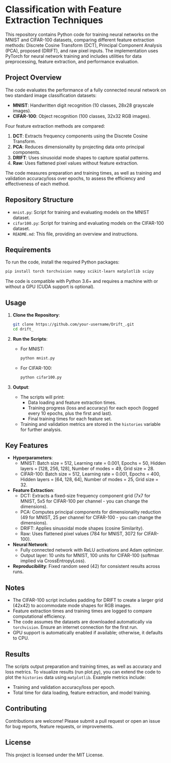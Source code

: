 # Classification with Feature Extraction Techniques

This repository contains Python code for training neural networks on the MNIST and CIFAR-100 datasets, comparing different feature extraction methods: Discrete Cosine Transform (DCT), Principal Component Analysis (PCA), proposed (DRIFT), and raw pixel inputs. The implementation uses PyTorch for neural network training and includes utilities for data preprocessing, feature extraction, and performance evaluation.

## Project Overview

The code evaluates the performance of a fully connected neural network on two standard image classification datasets:
- **MNIST**: Handwritten digit recognition (10 classes, 28x28 grayscale images).
- **CIFAR-100**: Object recognition (100 classes, 32x32 RGB images).

Four feature extraction methods are compared:
1. **DCT**: Extracts frequency components using the Discrete Cosine Transform.
2. **PCA**: Reduces dimensionality by projecting data onto principal components.
3. **DRIFT**: Uses sinusoidal mode shapes to capture spatial patterns.
4. **Raw**: Uses flattened pixel values without feature extraction.

The code measures preparation and training times, as well as training and validation accuracy/loss over epochs, to assess the efficiency and effectiveness of each method.

## Repository Structure

- `mnist.py`: Script for training and evaluating models on the MNIST dataset.
- `cifar100.py`: Script for training and evaluating models on the CIFAR-100 dataset.
- `README.md`: This file, providing an overview and instructions.

## Requirements

To run the code, install the required Python packages:

```bash
pip install torch torchvision numpy scikit-learn matplotlib scipy
```

The code is compatible with Python 3.6+ and requires a machine with or without a GPU (CUDA support is optional).

## Usage

1. **Clone the Repository**:
   ```bash
   git clone https://github.com/your-username/Drift_.git
   cd drift_
   ```

2. **Run the Scripts**:
   - For MNIST:
     ```bash
     python mnist.py
     ```
   - For CIFAR-100:
     ```bash
     python cifar100.py
     ```

3. **Output**:
   - The scripts will print:
     - Data loading and feature extraction times.
     - Training progress (loss and accuracy) for each epoch (logged every 10 epochs, plus the first and last).
     - Final training times for each feature set.
   - Training and validation metrics are stored in the `histories` variable for further analysis.

## Key Features

- **Hyperparameters**:
  - MNIST: Batch size = 512, Learning rate = 0.001, Epochs = 50, Hidden layers = [128, 256, 128], Number of modes = 49, Grid size = 28.
  - CIFAR-100: Batch size = 512, Learning rate = 0.001, Epochs = 400, Hidden layers = [64, 128, 64], Number of modes = 25, Grid size = 32.
- **Feature Extraction**:
  - DCT: Extracts a fixed-size frequency component grid (7x7 for MNIST, 5x5 for CIFAR-100 per channel - you can change the dimensions).
  - PCA: Computes principal components for dimensionality reduction (49 for MNIST, 25 per channel for CIFAR-100 - you can change the dimensions).
  - DRIFT: Applies sinusoidal mode shapes (cosine Similarity).
  - Raw: Uses flattened pixel values (784 for MNIST, 3072 for CIFAR-100).
- **Neural Network**:
  - Fully connected network with ReLU activations and Adam optimizer.
  - Output layer: 10 units for MNIST, 100 units for CIFAR-100 (softmax implied via CrossEntropyLoss).
- **Reproducibility**: Fixed random seed (42) for consistent results across runs.

## Notes

- The CIFAR-100 script includes padding for DRIFT to create a larger grid (42x42) to accommodate mode shapes for RGB images.
- Feature extraction times and training times are logged to compare computational efficiency.
- The code assumes the datasets are downloaded automatically via `torchvision`. Ensure an internet connection for the first run.
- GPU support is automatically enabled if available; otherwise, it defaults to CPU.

## Results

The scripts output preparation and training times, as well as accuracy and loss metrics. To visualize results (run plot.py), you can extend the code to plot the `histories` data using `matplotlib`. Example metrics include:
- Training and validation accuracy/loss per epoch.
- Total time for data loading, feature extraction, and model training.

## Contributing

Contributions are welcome! Please submit a pull request or open an issue for bug reports, feature requests, or improvements.

## License

This project is licensed under the MIT License. 
